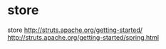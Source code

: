 # store
store
http://struts.apache.org/getting-started/
http://struts.apache.org/getting-started/spring.html
